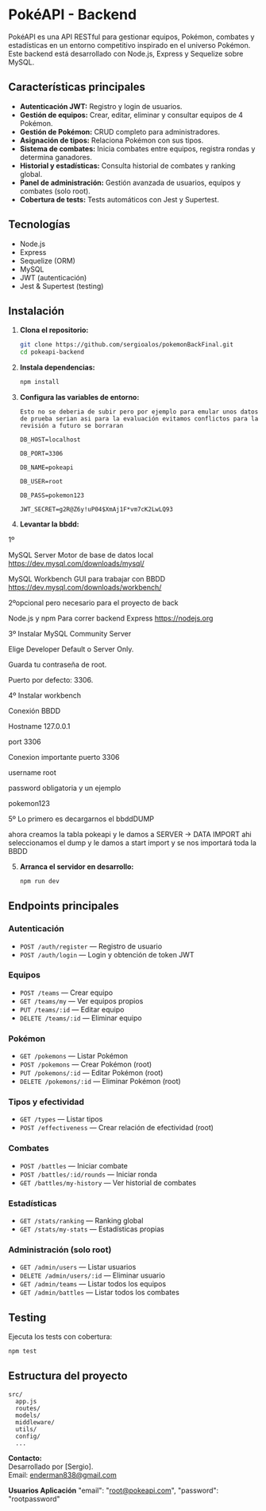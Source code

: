 # PokéAPI - Backend

PokéAPI es una API RESTful para gestionar equipos, Pokémon, combates y estadísticas en un entorno competitivo inspirado en el universo Pokémon. Este backend está desarrollado con Node.js, Express y Sequelize sobre MySQL.

## Características principales

- **Autenticación JWT:** Registro y login de usuarios.
- **Gestión de equipos:** Crear, editar, eliminar y consultar equipos de 4 Pokémon.
- **Gestión de Pokémon:** CRUD completo para administradores.
- **Asignación de tipos:** Relaciona Pokémon con sus tipos.
- **Sistema de combates:** Inicia combates entre equipos, registra rondas y determina ganadores.
- **Historial y estadísticas:** Consulta historial de combates y ranking global.
- **Panel de administración:** Gestión avanzada de usuarios, equipos y combates (solo root).
- **Cobertura de tests:** Tests automáticos con Jest y Supertest.

## Tecnologías

- Node.js
- Express
- Sequelize (ORM)
- MySQL
- JWT (autenticación)
- Jest & Supertest (testing)

## Instalación

1. **Clona el repositorio:**
   ```bash
   git clone https://github.com/sergioalos/pokemonBackFinal.git
   cd pokeapi-backend
   ```

2. **Instala dependencias:**
   ```bash
   npm install
   ```

3. **Configura las variables de entorno:**
   ```
   Esto no se deberia de subir pero por ejemplo para emular unos datos de prueba serian asi para la evaluación evitamos conflictos para la revisión a futuro se borraran

   DB_HOST=localhost

   DB_PORT=3306

   DB_NAME=pokeapi

   DB_USER=root

   DB_PASS=pokemon123

   JWT_SECRET=g2R@Z6y!uP04$XmAj1F*vm7cK2LwLQ93

4. **Levantar la bbdd:**

1º

MySQL Server	Motor de base de datos local	https://dev.mysql.com/downloads/mysql/


MySQL Workbench	GUI para trabajar con BBDD	https://dev.mysql.com/downloads/workbench/


2ºopcional pero necesario para el proyecto de back


Node.js y npm	Para correr backend Express	https://nodejs.org

3º Instalar MySQL Community Server

Elige Developer Default o Server Only.

Guarda tu contraseña de root.

Puerto por defecto: 3306.

4º Instalar workbench

Conexión BBDD

Hostname 127.0.0.1

port 3306

Conexion importante puerto 3306

username root

password obligatoria y un ejemplo 

pokemon123

5º Lo primero es decargarnos el bbddDUMP

ahora creamos la tabla pokeapi y le damos a SERVER -> DATA IMPORT ahi seleccionamos el dump y le damos a start import y se nos importará toda la BBDD

5. **Arranca el servidor en desarrollo:**
   ```bash
   npm run dev
   ```

## Endpoints principales

### Autenticación

- `POST /auth/register` — Registro de usuario
- `POST /auth/login` — Login y obtención de token JWT

### Equipos

- `POST /teams` — Crear equipo
- `GET /teams/my` — Ver equipos propios
- `PUT /teams/:id` — Editar equipo
- `DELETE /teams/:id` — Eliminar equipo

### Pokémon

- `GET /pokemons` — Listar Pokémon
- `POST /pokemons` — Crear Pokémon (root)
- `PUT /pokemons/:id` — Editar Pokémon (root)
- `DELETE /pokemons/:id` — Eliminar Pokémon (root)

### Tipos y efectividad

- `GET /types` — Listar tipos
- `POST /effectiveness` — Crear relación de efectividad (root)

### Combates

- `POST /battles` — Iniciar combate
- `POST /battles/:id/rounds` — Iniciar ronda
- `GET /battles/my-history` — Ver historial de combates

### Estadísticas

- `GET /stats/ranking` — Ranking global
- `GET /stats/my-stats` — Estadísticas propias

### Administración (solo root)

- `GET /admin/users` — Listar usuarios
- `DELETE /admin/users/:id` — Eliminar usuario
- `GET /admin/teams` — Listar todos los equipos
- `GET /admin/battles` — Listar todos los combates

## Testing

Ejecuta los tests con cobertura:
```bash
npm test
```

## Estructura del proyecto

```
src/
  app.js
  routes/
  models/
  middleware/
  utils/
  config/
  ...
```





**Contacto:**  
Desarrollado por [Sergio].  
Email: enderman838@gmail.com


**Usuarios Aplicación**
"email": "root@pokeapi.com",
"password": "rootpassword"
